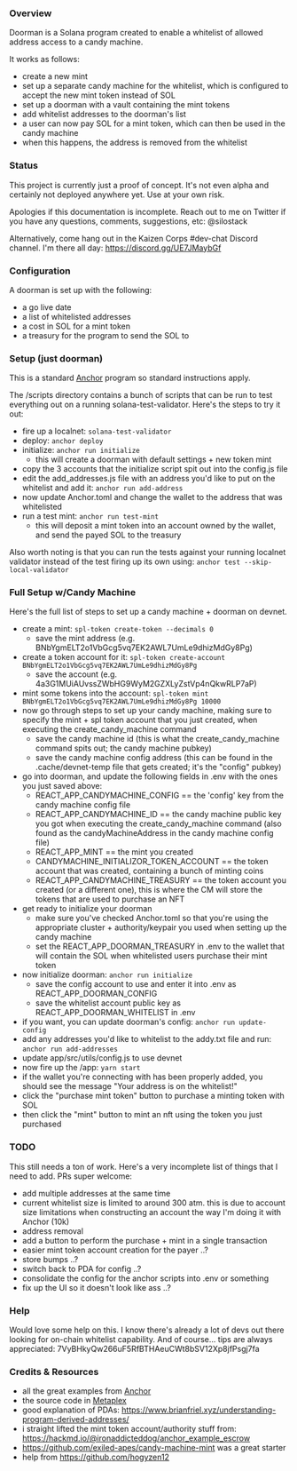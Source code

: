 ### Overview

Doorman is a Solana program created to enable a whitelist of allowed address access to a candy machine.

It works as follows:
- create a new mint
- set up a separate candy machine for the whitelist, which is configured to accept the new mint token instead of SOL
- set up a doorman with a vault containing the mint tokens
- add whitelist addresses to the doorman's list
- a user can now pay SOL for a mint token, which can then be used in the candy machine
- when this happens, the address is removed from the whitelist


### Status

This project is currently just a proof of concept. It's not even alpha and certainly not deployed anywhere yet. 
Use at your own risk.

Apologies if this documentation is incomplete. Reach out to me on Twitter if you have any questions, comments, suggestions, etc: @silostack

Alternatively, come hang out in the Kaizen Corps #dev-chat Discord channel. I'm there all day: https://discord.gg/UE7JMaybGf

### Configuration

A doorman is set up with the following:
- a go live date
- a list of whitelisted addresses
- a cost in SOL for a mint token
- a treasury for the program to send the SOL to

### Setup (just doorman)

This is a standard [Anchor](https://github.com/project-serum/anchor) program so standard instructions apply.

The /scripts directory contains a bunch of scripts that can be run to test everything out on a running
solana-test-validator. Here's the steps to try it out:

- fire up a localnet: ```solana-test-validator```
- deploy: ```anchor deploy```
- initialize: ```anchor run initialize```
  - this will create a doorman with default settings + new token mint
- copy the 3 accounts that the initialize script spit out into the config.js file
- edit the add_addresses.js file with an address you'd like to put on the whitelist 
and add it: ```anchor run add-address```
- now update Anchor.toml and change the wallet to the address that was whitelisted
- run a test mint: ```anchor run test-mint```
  - this will deposit a mint token into an account owned by the wallet, and send the payed SOL to the treasury

Also worth noting is that you can run the tests against your running localnet validator instead of the test firing up its own using: ```anchor test --skip-local-validator```

### Full Setup w/Candy Machine

Here's the full list of steps to set up a candy machine + doorman on devnet.

- create a mint: ```spl-token create-token --decimals 0```
  - save the mint address (e.g. BNbYgmELT2o1VbGcg5vq7EK2AWL7UmLe9dhizMdGy8Pg)
- create a token account for it: ```spl-token create-account BNbYgmELT2o1VbGcg5vq7EK2AWL7UmLe9dhizMdGy8Pg```
  - save the account (e.g. 4a3G1MUiAUvssZWbHG9WyM2GZXLyZstVp4nQkwRLP7aP)
- mint some tokens into the account: ```spl-token mint BNbYgmELT2o1VbGcg5vq7EK2AWL7UmLe9dhizMdGy8Pg 10000 ```
- now go through steps to set up your candy machine, making sure to specify the mint + spl token account that you just created, when executing the create_candy_machine command
  - save the candy machine id (this is what the create_candy_machine command spits out; the candy machine pubkey)
  - save the candy machine config address (this can be found in the .cache/devnet-temp file that gets created; it's the "config" pubkey)
- go into doorman, and update the following fields in .env with the ones you just saved above:
    - REACT_APP_CANDYMACHINE_CONFIG == the 'config' key from the candy machine config file
    - REACT_APP_CANDYMACHINE_ID == the candy machine public key you got when executing the create_candy_machine command (also found as the candyMachineAddress in the candy machine config file)
    - REACT_APP_MINT == the mint you created
    - CANDYMACHINE_INITIALIZOR_TOKEN_ACCOUNT == the token account that was created, containing a bunch of minting coins
    - REACT_APP_CANDYMACHINE_TREASURY == the token account you created (or a different one), this is where the CM will store the tokens that are used to purchase an NFT
- get ready to initialize your doorman
  - make sure you've checked Anchor.toml so that you're using the appropriate cluster + authority/keypair you used when setting up the candy machine
  - set the REACT_APP_DOORMAN_TREASURY in .env to the wallet that will contain the SOL when whitelisted users purchase their mint token
- now initialize doorman: ```anchor run initialize```
  - save the config account to use and enter it into .env as REACT_APP_DOORMAN_CONFIG
  - save the whitelist account public key as REACT_APP_DOORMAN_WHITELIST in .env
- if you want, you can update doorman's config: ```anchor run update-config```
- add any addresses you'd like to whitelist to the addy.txt file and run: ```anchor run add-addresses```
- update app/src/utils/config.js to use devnet
- now fire up the /app: ```yarn start```
- if the wallet you're connecting with has been properly added, you should see the message "Your address is on the whitelist!"
- click the "purchase mint token" button to purchase a minting token with SOL
- then click the "mint" button to mint an nft using the token you just purchased


### TODO
This still needs a ton of work. Here's a very incomplete list of things that I need to add. PRs super welcome:
- add multiple addresses at the same time
- current whitelist size is limited to around 300 atm. this is due to account size limitations when constructing
  an account the way I'm doing it with Anchor (10k)
- address removal
- add a button to perform the purchase + mint in a single transaction  
- easier mint token account creation for the payer ..?
- store bumps ..?
- switch back to PDA for config ..?
- consolidate the config for the anchor scripts into .env or something
- fix up the UI so it doesn't look like ass ..?

### Help

Would love some help on this. I know there's already a lot of devs out there looking for on-chain whitelist capability.
And of course... tips are always appreciated: 7VyBHkyQw266uF5RfBTHAeuCWt8bSV12Xp8jfPsgj7fa


### Credits & Resources

- all the great examples from [Anchor](https://github.com/project-serum/anchor) 
- the source code in [Metaplex](https://github.com/metaplex-foundation/metaplex)
- good explanation of PDAs: https://www.brianfriel.xyz/understanding-program-derived-addresses/
- i straight lifted the mint token account/authority stuff from: https://hackmd.io/@ironaddicteddog/anchor_example_escrow
- https://github.com/exiled-apes/candy-machine-mint was a great starter
- help from https://github.com/hogyzen12 



